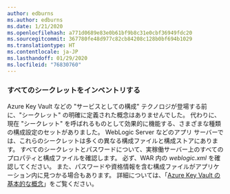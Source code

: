 ```yaml
---
author: edburns
ms.author: edburns
ms.date: 1/21/2020
ms.openlocfilehash: a771d0689e83e0b61bf9b8c31e0cbf36949fdc20
ms.sourcegitcommit: 367780fe48d977c82cb84208c128b0bf694b1029
ms.translationtype: HT
ms.contentlocale: ja-JP
ms.lasthandoff: 01/29/2020
ms.locfileid: "76830760"
---
```

### <a name="inventory-all-secrets"></a>すべてのシークレットをインベントリする

Azure Key Vault などの "サービスとしての構成" テクノロジが登場する前に、"シークレット" の明確に定義された概念はありませんでした。 代わりに、現在 "シークレット" を呼ばれるものとして効果的に機能する、さまざまな種類の構成設定のセットがありました。 WebLogic Server などのアプリ サーバーでは、これらのシークレットは多くの異なる構成ファイルと構成ストアにあります。 すべてのシークレットとパスワードについて、実稼働サーバー上のすべてのプロパティと構成ファイルを確認します。 必ず、WAR 内の *weblogic.xml* を確認してください。 また、パスワードや資格情報を含む構成ファイルがアプリケーション内に見つかる場合もあります。 詳細については、「[Azure Key Vault の基本的な概念](/azure/key-vault/basic-concepts)」をご覧ください。

